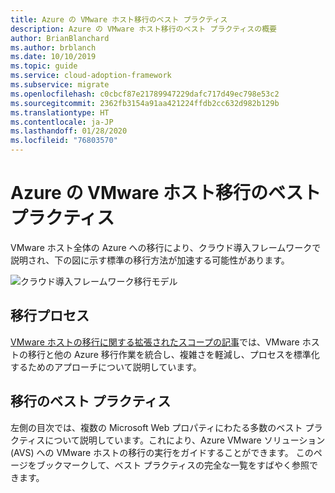 ```yaml
---
title: Azure の VMware ホスト移行のベスト プラクティス
description: Azure の VMware ホスト移行のベスト プラクティスの概要
author: BrianBlanchard
ms.author: brblanch
ms.date: 10/10/2019
ms.topic: guide
ms.service: cloud-adoption-framework
ms.subservice: migrate
ms.openlocfilehash: c0cbcf87e21789947229dafc717d49ec798e53c2
ms.sourcegitcommit: 2362fb3154a91aa421224ffdb2cc632d982b129b
ms.translationtype: HT
ms.contentlocale: ja-JP
ms.lasthandoff: 01/28/2020
ms.locfileid: "76803570"
---
```

# <a name="vmware-host-migration-best-practices-for-azure"></a>Azure の VMware ホスト移行のベスト プラクティス

VMware ホスト全体の Azure への移行により、クラウド導入フレームワークで説明され、下の図に示す標準の移行方法が加速する可能性があります。

![クラウド導入フレームワーク移行モデル](../../_images/operational-transformation-migrate.png)

## <a name="migration-processes"></a>移行プロセス

[VMware ホストの移行に関する拡張されたスコープの記事](../expanded-scope/vmware-host.md)では、VMware ホストの移行と他の Azure 移行作業を統合し、複雑さを軽減し、プロセスを標準化するためのアプローチについて説明しています。

## <a name="migration-best-practices"></a>移行のベスト プラクティス

左側の目次では、複数の Microsoft Web プロパティにわたる多数のベスト プラクティスについて説明しています。これにより、Azure VMware ソリューション (AVS) への VMware ホストの移行の実行をガイドすることができます。 このページをブックマークして、ベスト プラクティスの完全な一覧をすばやく参照できます。
